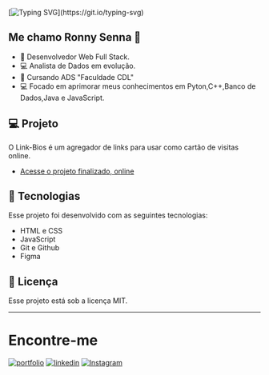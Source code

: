 
[![Typing SVG](https://readme-typing-svg.herokuapp.com/?color=00bfbf&size=35&center=true&vCenter=true&width=1000&lines=Hello+world+✨;)](https://git.io/typing-svg)


 ##  Me chamo Ronny Senna 👋


- 🚀 Desenvolvedor Web Full Stack.
- 💻 Analista de Dados em evolução.
- 📙 Cursando ADS "Faculdade CDL"
- 💻 Focado em aprimorar meus conhecimentos em Pyton,C++,Banco de Dados,Java e JavaScript.

## 💻 Projeto

O Link-Bios é um agregador de links para usar como cartão de visitas online.

- [Acesse o projeto finalizado, online](https://ronnysenna.github.io/link-bio)


## 🚀 Tecnologias

Esse projeto foi desenvolvido com as seguintes tecnologias:

- HTML e CSS
- JavaScript
- Git e Github
- Figma


## :memo: Licença

Esse projeto está sob a licença MIT.

---

# Encontre-me

[![portfolio](https://img.shields.io/badge/my_portfolio-333?style=for-the-badge&logo=ko-fi&logoColor=white)](https://ronnysenna.github.io/)
[![linkedin](https://img.shields.io/badge/linkedin-0A66C2?style=for-the-badge&logo=linkedin&logoColor=white)](https://www.linkedin.com/in/ronnysenna/)
[![Instagram](https://img.shields.io/badge/-Instagram-%23E4405F?style=for-the-badge&logo=instagram&logoColor=white)](https://www.instagram.com/ronnysenna/?hl=pt_BR)





